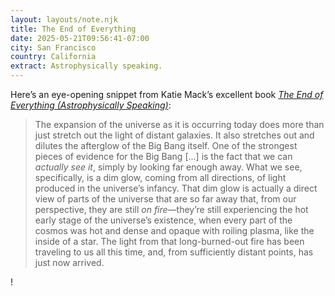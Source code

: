 ```yaml
---
layout: layouts/note.njk
title: The End of Everything
date: 2025-05-21T09:56:41-07:00
city: San Francisco
country: California
extract: Astrophysically speaking.
---
```


Here’s an eye-opening snippet from Katie Mack’s excellent book [_The End of Everything (Astrophysically Speaking)_](https://bookshop.org/p/books/the-end-of-everything-astrophysically-speaking-katie-mack/15495266?ean=9781982103552&next=t):

> The expansion of the universe as it is occurring today does more than just stretch out the light of distant galaxies. It also stretches out and dilutes the afterglow of the Big Bang itself. One of the strongest pieces of evidence for the Big Bang [...] is the fact that we can _actually see it_, simply by looking far enough away. What we see, specifically, is a dim glow, coming from all directions, of light produced in the universe’s infancy. That dim glow is actually a direct view of parts of the universe that are so far away that, from our perspective, they are still _on fire_—they’re still experiencing the hot early stage of the universe’s existence, when every part of the cosmos was hot and dense and opaque with roiling plasma, like the inside of a star. The light from that long-burned-out fire has been traveling to us all this time, and, from sufficiently distant points, has just now arrived.

!
